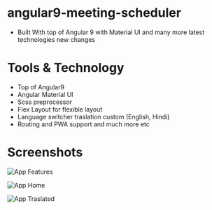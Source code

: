 # angular9-meeting-scheduler

- Built With top of Angular 9 with Material UI and many more latest technologies
  new changes

# Tools & Technology

- Top of Angular9
- Angular Material UI
- Scss preprocessor
- Flex Layout for flexible layout
- Language switcher traslation custom (English, Hindi)
- Routing and PWA support and much more etc

# Screenshots

![App Features](https://postimg.cc/GHcHVrZm)

![App Home](https://postimg.cc/7fmfydkM)

![App Traslated](https://postimg.cc/4Yyn4P4C)
